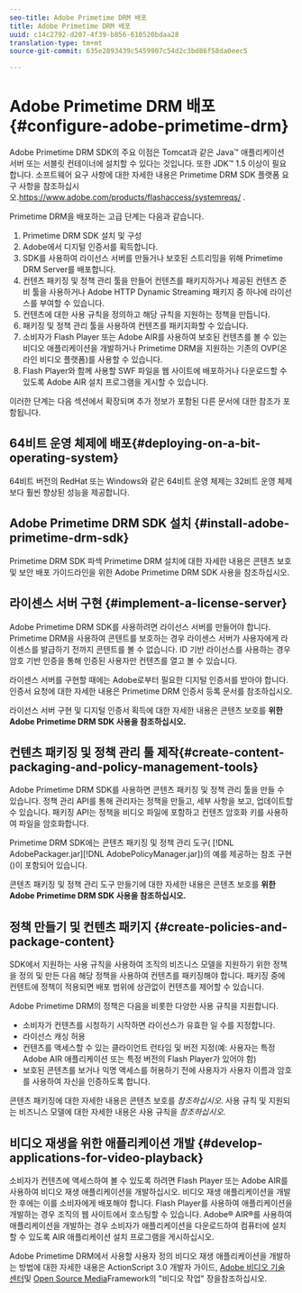 ```yaml
---
seo-title: Adobe Primetime DRM 배포
title: Adobe Primetime DRM 배포
uuid: c14c2792-d207-4f39-b856-610520bdaa28
translation-type: tm+mt
source-git-commit: 635e2893439c5459907c54d2c3bd86f58da0eec5

---
```



# Adobe Primetime DRM 배포 {#configure-adobe-primetime-drm}

Adobe Primetime DRM SDK의 주요 이점은 Tomcat과 같은 Java™ 애플리케이션 서버 또는 서블릿 컨테이너에 설치할 수 있다는 것입니다. 또한 JDK™ 1.5 이상이 필요합니다. 소프트웨어 요구 사항에 대한 자세한 내용은 Primetime DRM SDK 플랫폼 요구 사항을 참조하십시오.https://www.adobe.com/products/flashaccess/systemreqs/ [](https://www.adobe.com/products/flashaccess/systemreqs/).

Primetime DRM을 배포하는 고급 단계는 다음과 같습니다.

1. Primetime DRM SDK 설치 및 구성
1. Adobe에서 디지털 인증서를 획득합니다.
1. SDK를 사용하여 라이선스 서버를 만들거나 보호된 스트리밍을 위해 Primetime DRM Server를 배포합니다.
1. 컨텐츠 패키징 및 정책 관리 툴을 만들어 컨텐츠를 패키지하거나 제공된 컨텐츠 준비 툴을 사용하거나 Adobe HTTP Dynamic Streaming 패키지 중 하나에 라이선스를 부여할 수 있습니다.
1. 컨텐츠에 대한 사용 규칙을 정의하고 해당 규칙을 지원하는 정책을 만듭니다.
1. 패키징 및 정책 관리 툴을 사용하여 컨텐츠를 패키지화할 수 있습니다.
1. 소비자가 Flash Player 또는 Adobe AIR를 사용하여 보호된 컨텐츠를 볼 수 있는 비디오 애플리케이션을 개발하거나 Primetime DRM을 지원하는 기존의 OVP(온라인 비디오 플랫폼)를 사용할 수 있습니다.
1. Flash Player와 함께 사용할 SWF 파일을 웹 사이트에 배포하거나 다운로드할 수 있도록 Adobe AIR 설치 프로그램을 게시할 수 있습니다.

이러한 단계는 다음 섹션에서 확장되며 추가 정보가 포함된 다른 문서에 대한 참조가 포함됩니다.

## 64비트 운영 체제에 배포{#deploying-on-a-bit-operating-system}

64비트 버전의 RedHat 또는 Windows와 같은 64비트 운영 체제는 32비트 운영 체제보다 훨씬 향상된 성능을 제공합니다.

## Adobe Primetime DRM SDK 설치 {#install-adobe-primetime-drm-sdk}

Primetime DRM SDK 파섹 Primetime DRM 설치에 대한 자세한 내용은 콘텐츠 보호 및 보안 배포 가이드라인을 위한 Adobe Primetime DRM SDK 사용을 참조하십시오.

## 라이센스 서버 구현 {#implement-a-license-server}

Adobe Primetime DRM SDK를 사용하려면 라이선스 서버를 만들어야 합니다. Primetime DRM을 사용하여 콘텐트를 보호하는 경우 라이센스 서버가 사용자에게 라이센스를 발급하기 전까지 콘텐트를 볼 수 없습니다. ID 기반 라이선스를 사용하는 경우 암호 기반 인증을 통해 인증된 사용자만 컨텐츠를 열고 볼 수 있습니다.

라이센스 서버를 구현할 때에는 Adobe로부터 필요한 디지털 인증서를 받아야 합니다. 인증서 요청에 대한 자세한 내용은 Primetime DRM 인증서 등록 문서를 참조하십시오.

라이선스 서버 구현 및 디지털 인증서 획득에 대한 자세한 내용은 콘텐츠 보호를 **위한 Adobe Primetime DRM SDK 사용을 참조하십시오.**

## 컨텐츠 패키징 및 정책 관리 툴 제작{#create-content-packaging-and-policy-management-tools}

Adobe Primetime DRM SDK를 사용하면 콘텐츠 패키징 및 정책 관리 툴을 만들 수 있습니다. 정책 관리 API를 통해 관리자는 정책을 만들고, 세부 사항을 보고, 업데이트할 수 있습니다. 패키징 API는 정책을 비디오 파일에 포함하고 컨텐츠 암호화 키를 사용하여 파일을 암호화합니다.

Primetime DRM SDK에는 콘텐츠 패키징 및 정책 관리 도구( [!DNL AdobePackager.jar][!DNL AdobePolicyManager.jar])의 예를 제공하는 참조 구현()이 포함되어 있습니다.

콘텐츠 패키징 및 정책 관리 도구 만들기에 대한 자세한 내용은 콘텐츠 보호를 **위한 Adobe Primetime DRM SDK 사용을 참조하십시오.**

## 정책 만들기 및 컨텐츠 패키지 {#create-policies-and-package-content}

SDK에서 지원하는 사용 규칙을 사용하여 조직의 비즈니스 모델을 지원하기 위한 정책을 정의 및 만든 다음 해당 정책을 사용하여 컨텐츠를 패키징해야 합니다. 패키징 중에 컨텐트에 정책이 적용되면 배포 범위에 상관없이 컨텐츠를 제어할 수 있습니다.

Adobe Primetime DRM의 정책은 다음을 비롯한 다양한 사용 규칙을 지원합니다.

* 소비자가 컨텐츠를 시청하기 시작하면 라이선스가 유효한 일 수를 지정합니다.
* 라이선스 캐싱 허용
* 컨텐츠를 액세스할 수 있는 클라이언트 런타임 및 버전 지정(예: 사용자는 특정 Adobe AIR 애플리케이션 또는 특정 버전의 Flash Player가 있어야 함)
* 보호된 콘텐츠를 보거나 익명 액세스를 허용하기 전에 사용자가 사용자 이름과 암호를 사용하여 자신을 인증하도록 합니다.

콘텐츠 패키징에 대한 자세한 내용은 콘텐츠 보호를 *참조하십시오*. 사용 규칙 및 지원되는 비즈니스 모델에 대한 자세한 내용은 사용 규칙을 *참조하십시오*.

## 비디오 재생을 위한 애플리케이션 개발 {#develop-applications-for-video-playback}

소비자가 컨텐츠에 액세스하여 볼 수 있도록 하려면 Flash Player 또는 Adobe AIR를 사용하여 비디오 재생 애플리케이션을 개발하십시오. 비디오 재생 애플리케이션을 개발한 후에는 이를 소비자에게 배포해야 합니다. Flash Player를 사용하여 애플리케이션을 개발하는 경우 조직의 웹 사이트에서 호스팅할 수 있습니다. Adobe® AIR®를 사용하여 애플리케이션을 개발하는 경우 소비자가 애플리케이션을 다운로드하여 컴퓨터에 설치할 수 있도록 AIR 애플리케이션 설치 프로그램을 게시하십시오.

Adobe Primetime DRM에서 사용할 사용자 정의 비디오 재생 애플리케이션을 개발하는 방법에 대한 자세한 내용은 ActionScript 3.0 개발자 가이드, [Adobe 비디오 기술 센터](https://help.adobe.com/en_US/as3/dev/WS9936fa0d5984e93b3f4f38ec1272a447844-8000.html)및 [Open Source Media](https://www.adobe.com/devnet/video/)Framework의 &quot;비디오 작업&quot; 장을참조하십시오.